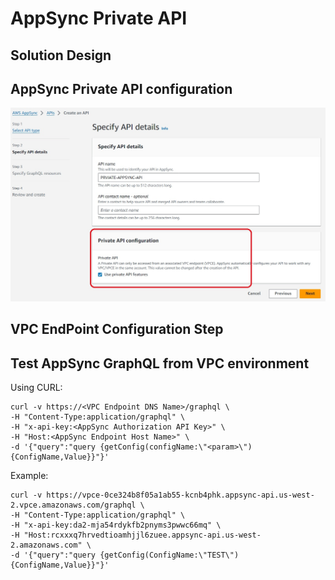 # AppSync Private API

## Solution Design


## AppSync Private API configuration
![](private-api-appsync-config.jpg)
## VPC EndPoint Configuration Step

## Test AppSync GraphQL from VPC environment

Using CURL: 
```
curl -v https://<VPC Endpoint DNS Name>/graphql \
-H "Content-Type:application/graphql" \
-H "x-api-key:<AppSync Authorization API Key>" \
-H "Host:<AppSync Endpoint Host Name>" \
-d '{"query":"query {getConfig(configName:\"<param>\"){ConfigName,Value}}"}'
```

Example: 
```
curl -v https://vpce-0ce324b8f05a1ab55-kcnb4phk.appsync-api.us-west-2.vpce.amazonaws.com/graphql \
-H "Content-Type:application/graphql" \
-H "x-api-key:da2-mja54rdykfb2pnyms3pwwc66mq" \
-H "Host:rcxxxq7hrvedtioamhjjl6zuee.appsync-api.us-west-2.amazonaws.com" \
-d '{"query":"query {getConfig(ConfigName:\"TEST\"){ConfigName,Value}}"}'

```
